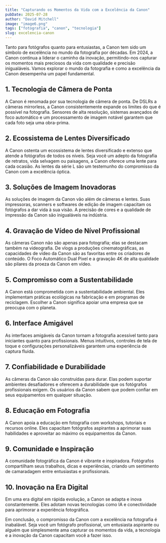 ```yaml
---
title: "Capturando os Momentos da Vida com a Excelência da Canon"
pubDate: 2025-07-28
author: "David Mitchell"
image: "image6.png"
tags: ["fotografia", "canon", "tecnologia"]
slug: excelencia-canon
---
```


Tanto para fotógrafos quanto para entusiastas, a Canon tem sido um símbolo de excelência no mundo da fotografia por décadas. Em 2024, a Canon continua a liderar o caminho da inovação, permitindo-nos capturar os momentos mais preciosos da vida com qualidade e precisão inigualáveis. Vamos explorar o mundo da fotografia e como a excelência da Canon desempenha um papel fundamental.

## **1. Tecnologia de Câmera de Ponta**

A Canon é renomada por sua tecnologia de câmera de ponta. De DSLRs a câmeras mirrorless, a Canon consistentemente expande os limites do que é possível na fotografia. Sensores de alta resolução, sistemas avançados de foco automático e um processamento de imagem notável garantem que cada foto seja uma obra-prima.

## **2. Ecossistema de Lentes Diversificado**

A Canon ostenta um ecossistema de lentes diversificado e extenso que atende a fotógrafos de todos os níveis. Seja você um adepto da fotografia de retratos, vida selvagem ou paisagens, a Canon oferece uma lente para cada ocasião. As lentes da série L são um testemunho do compromisso da Canon com a excelência óptica.

## **3. Soluções de Imagem Inovadoras**

As soluções de imagem da Canon vão além de câmeras e lentes. Suas impressoras, scanners e softwares de edição de imagem capacitam os fotógrafos a dar vida à sua visão. A precisão de cores e a qualidade de impressão da Canon são inigualáveis na indústria.

## **4. Gravação de Vídeo de Nível Profissional**

As câmeras Canon não são apenas para fotografia; elas se destacam também na videografia. De vlogs a produções cinematográficas, as capacidades de vídeo da Canon são as favoritas entre os criadores de conteúdo. O Foco Automático Dual Pixel e a gravação 4K de alta qualidade são pilares da proeza da Canon em vídeo.

## **5. Compromisso com a Sustentabilidade**

A Canon está comprometida com a sustentabilidade ambiental. Eles implementam práticas ecológicas na fabricação e em programas de reciclagem. Escolher a Canon significa apoiar uma empresa que se preocupa com o planeta.

## **6. Interface Amigável**

As interfaces amigáveis da Canon tornam a fotografia acessível tanto para iniciantes quanto para profissionais. Menus intuitivos, controles de tela de toque e configurações personalizáveis garantem uma experiência de captura fluida.

## **7. Confiabilidade e Durabilidade**

As câmeras da Canon são construídas para durar. Elas podem suportar ambientes desafiadores e oferecem a durabilidade que os fotógrafos profissionais exigem. Os usuários da Canon sabem que podem confiar em seus equipamentos em qualquer situação.

## **8. Educação em Fotografia**

A Canon apoia a educação em fotografia com workshops, tutoriais e recursos online. Eles capacitam fotógrafos aspirantes a aprimorar suas habilidades e aproveitar ao máximo os equipamentos da Canon.

## **9. Comunidade e Inspiração**

A comunidade fotográfica da Canon é vibrante e inspiradora. Fotógrafos compartilham seus trabalhos, dicas e experiências, criando um sentimento de camaradagem entre entusiastas e profissionais.

## **10. Inovação na Era Digital**

Em uma era digital em rápida evolução, a Canon se adapta e inova constantemente. Eles adotam novas tecnologias como IA e conectividade para aprimorar a experiência fotográfica.

Em conclusão, o compromisso da Canon com a excelência na fotografia é inabalável. Seja você um fotógrafo profissional, um entusiasta aspirante ou alguém que simplesmente ama capturar os momentos da vida, a tecnologia e a inovação da Canon capacitam você a fazer isso.
